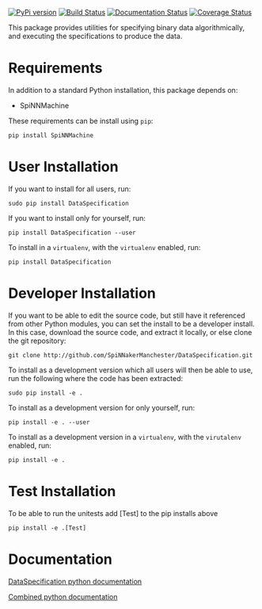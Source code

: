 [![PyPi version](https://img.shields.io/pypi/v/SpiNNaker_DataSpecification.svg?style=flat)](https://pypi.org/project/SpiNNaker_DataSpecification/)
[![Build Status](https://github.com/SpiNNakerManchester/DataSpecification/workflows/Python%20Actions/badge.svg?branch=master)](https://github.com/SpiNNakerManchester/DataSpecification/actions?query=workflow%3A%22Python+Actions%22+branch%3Amaster)
[![Documentation Status](https://readthedocs.org/projects/dataspecification/badge/?version=latest)](https://dataspecification.readthedocs.io/en/latest/?badge=latest)
[![Coverage Status](https://coveralls.io/repos/github/SpiNNakerManchester/DataSpecification/badge.svg?branch=master)](https://coveralls.io/github/SpiNNakerManchester/DataSpecification?branch=master)

This package provides utilities for specifying binary data algorithmically,
and executing the specifications to produce the data.

Requirements
============
In addition to a standard Python installation, this package depends on:

 - SpiNNMachine

These requirements can be install using `pip`:

    pip install SpiNNMachine

User Installation
=================
If you want to install for all users, run:

    sudo pip install DataSpecification

If you want to install only for yourself, run:

    pip install DataSpecification --user

To install in a `virtualenv`, with the `virtualenv` enabled, run:

    pip install DataSpecification

Developer Installation
======================
If you want to be able to edit the source code, but still have it referenced
from other Python modules, you can set the install to be a developer install.
In this case, download the source code, and extract it locally, or else clone
the git repository:

    git clone http://github.com/SpiNNakerManchester/DataSpecification.git

To install as a development version which all users will then be able to use,
run the following where the code has been extracted:

    sudo pip install -e .

To install as a development version for only yourself, run:

    pip install -e . --user

To install as a development version in a `virtualenv`, with the `virutalenv`
enabled, run:

    pip install -e .

Test Installation
=================
To be able to run the unitests add [Test] to the pip installs above

    pip install -e .[Test]

Documentation
=============
[DataSpecification python documentation](http://dataspecification.readthedocs.io)

[Combined python documentation](http://spinnakermanchester.readthedocs.io)
